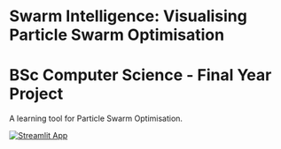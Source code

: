 # Swarm Intelligence: Visualising Particle Swarm Optimisation

# BSc Computer Science - Final Year Project

A learning tool for Particle Swarm Optimisation.

[![Streamlit App](https://static.streamlit.io/badges/streamlit_badge_black_white.svg)](https://share.streamlit.io/ashleydavies98/fyp/main/app.py)
